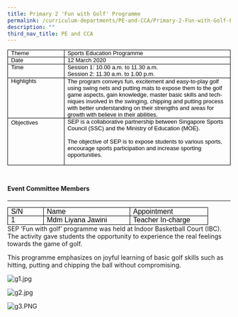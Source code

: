 ```yaml
---
title: Primary 2 'Fun with Golf' Programme
permalink: /curriculum-departments/PE-and-CCA/Primary-2-Fun-with-Golf-Programme
description: ""
third_nav_title: PE and CCA
---
```

  

<table style="margin: 0px; outline: 0px; padding: 0px; border-collapse: collapse; max-width: 100%; border: none; width: 647px; height: 305px;" align="left" cellpadding="0" cellspacing="0" border="1" class="MsoNormalTable"><tbody style="margin: 0px; outline: 0px; padding: 0px;"><tr style="margin: 0px; outline: 0px; padding: 0px;"><td style="margin: 0px; outline: 0px; padding: 0in 5.4pt; width: 138px; border: 1pt solid windowtext;" valign="top" width="110"><p style="margin: 0px; outline: 0px; padding: 0px; line-height: 20px !important; color: rgb(0, 0, 0); font-family: Helvetica; font-size: 13px;" class="MsoNormal"><span style="margin: 0px; outline: 0px; padding: 0px; line-height: 14.95px;" lang="EN-SG"><font style="margin: 0px; outline: 0px; padding: 0px;" size="2" face="arial, sans-serif">Theme</font></span></p></td><td style="margin: 0px; outline: 0px; padding: 0in 5.4pt; width: 507px; border-top: 1pt solid windowtext; border-right: 1pt solid windowtext; border-bottom: 1pt solid windowtext; border-image: initial; border-left: none;" valign="top" width="361"><p style="margin: 0px; outline: 0px; padding: 0px; line-height: 20px !important; color: rgb(0, 0, 0); font-family: Helvetica; font-size: 13px;" class="MsoNormal"><font style="margin: 0px; outline: 0px; padding: 0px;" size="2" face="arial, sans-serif"><span style="margin: 0px; outline: 0px; padding: 0px; line-height: 14.95px;" lang="EN-SG">Sports Education Programme</span><span style="margin: 0px; outline: 0px; padding: 0px; line-height: 14.95px;" lang="EN-SG"></span></font></p></td></tr><tr style="margin: 0px; outline: 0px; padding: 0px;"><td style="margin: 0px; outline: 0px; padding: 0in 5.4pt; width: 92.4pt; border-right: 1pt solid windowtext; border-bottom: 1pt solid windowtext; border-left: 1pt solid windowtext; border-image: initial; border-top: none;" valign="top" width="110"><p style="margin: 0px; outline: 0px; padding: 0px; line-height: 20px !important; color: rgb(0, 0, 0); font-family: Helvetica; font-size: 13px;" class="MsoNormal"><span style="margin: 0px; outline: 0px; padding: 0px; line-height: 14.95px;" lang="EN-SG"><font style="margin: 0px; outline: 0px; padding: 0px;" size="2" face="arial, sans-serif">Date</font></span></p></td><td style="margin: 0px; outline: 0px; padding: 0in 5.4pt; width: 369.7pt; border-top: none; border-left: none; border-bottom: 1pt solid windowtext; border-right: 1pt solid windowtext;" valign="top" width="361"><p style="margin: 0px; outline: 0px; padding: 0px; line-height: 20px !important; color: rgb(0, 0, 0); font-family: Helvetica; font-size: 13px;" class="MsoNormal"><span style="margin: 0px; outline: 0px; padding: 0px; line-height: 14.95px;" lang="EN-SG"><font style="margin: 0px; outline: 0px; padding: 0px;" size="2" face="arial, sans-serif">12 March 2020</font></span></p></td></tr><tr style="margin: 0px; outline: 0px; padding: 0px;"><td style="margin: 0px; outline: 0px; padding: 0in 5.4pt; width: 92.4pt; border-right: 1pt solid windowtext; border-bottom: 1pt solid windowtext; border-left: 1pt solid windowtext; border-image: initial; border-top: none;" valign="top" width="110"><p style="margin: 0px; outline: 0px; padding: 0px; line-height: 20px !important; color: rgb(0, 0, 0); font-family: Helvetica; font-size: 13px;" class="MsoNormal"><span style="margin: 0px; outline: 0px; padding: 0px; line-height: 14.95px;" lang="EN-SG"><font style="margin: 0px; outline: 0px; padding: 0px;" size="2" face="arial, sans-serif">Time</font></span></p></td><td style="margin: 0px; outline: 0px; padding: 0in 5.4pt; width: 369.7pt; border-top: none; border-left: none; border-bottom: 1pt solid windowtext; border-right: 1pt solid windowtext;" valign="top" width="361"><p style="margin: 0px; outline: 0px; padding: 0px; line-height: 20px !important; color: rgb(0, 0, 0); font-family: Helvetica; font-size: 13px;" class="MsoNormal"><span style="margin: 0px; outline: 0px; padding: 0px; line-height: 14.95px;" lang="EN-SG"><font style="margin: 0px; outline: 0px; padding: 0px;" size="2" face="arial, sans-serif">Session 1: 10.00 a.m. to 11.30 a.m.</font></span></p><p style="margin: 0px; outline: 0px; padding: 0px; line-height: 20px !important; color: rgb(0, 0, 0); font-family: Helvetica; font-size: 13px;" class="MsoNormal"><span style="margin: 0px; outline: 0px; padding: 0px; line-height: 14.95px;" lang="EN-SG"><font style="margin: 0px; outline: 0px; padding: 0px;" size="2" face="arial, sans-serif">Session 2: 11.30 a.m. to 1.00 p.m.</font></span></p></td></tr><tr style="margin: 0px; outline: 0px; padding: 0px;"><td style="margin: 0px; outline: 0px; padding: 0in 5.4pt; width: 92.4pt; border-right: 1pt solid windowtext; border-bottom: 1pt solid windowtext; border-left: 1pt solid windowtext; border-image: initial; border-top: none;" valign="top" width="110"><p style="margin: 0px; outline: 0px; padding: 0px; line-height: 20px !important; color: rgb(0, 0, 0); font-family: Helvetica; font-size: 13px;" class="MsoNormal"><font style="margin: 0px; outline: 0px; padding: 0px;" size="2" face="arial, sans-serif"><span style="margin: 0px; outline: 0px; padding: 0px; line-height: 14.95px;" lang="EN-SG">Highlights</span><span style="margin: 0px; outline: 0px; padding: 0px;" lang="EN-SG"></span></font></p></td><td style="margin: 0px; outline: 0px; padding: 0in 5.4pt; width: 369.7pt; border-top: none; border-left: none; border-bottom: 1pt solid windowtext; border-right: 1pt solid windowtext;" valign="top" width="361"><p style="margin: 0px 0px 0.0001pt; outline: 0px; padding: 0px; line-height: normal; color: rgb(0, 0, 0); font-family: Helvetica; font-size: 13px;" class="MsoNormal"><span style="margin: 0px; outline: 0px; padding: 0px;" lang="EN-SG"><font style="margin: 0px; outline: 0px; padding: 0px;" size="2" face="arial, sans-serif">The program conveys fun, excitement and easy-to-play golf using swing nets and putting mats to expose them to the golf game aspects, gain knowledge, master basic skills and techniques involved in the swinging, chipping and putting process with better understanding on their strengths and areas for growth with believe in their abilities.</font></span></p></td></tr><tr style="margin: 0px; outline: 0px; padding: 0px;"><td style="margin: 0px; outline: 0px; padding: 0in 5.4pt; width: 92.4pt; border-right: 1pt solid windowtext; border-bottom: 1pt solid windowtext; border-left: 1pt solid windowtext; border-image: initial; border-top: none;" valign="top" width="110"><p style="margin: 0px; outline: 0px; padding: 0px; line-height: 20px !important; color: rgb(0, 0, 0); font-family: Helvetica; font-size: 13px;" class="MsoNormal"><span style="margin: 0px; outline: 0px; padding: 0px;" lang="EN-SG"><font style="margin: 0px; outline: 0px; padding: 0px;" size="2" face="arial, sans-serif">Objectives</font></span></p></td><td style="margin: 0px; outline: 0px; padding: 0in 5.4pt; width: 369.7pt; border-top: none; border-left: none; border-bottom: 1pt solid windowtext; border-right: 1pt solid windowtext;" valign="top" width="361"><p style="margin: 0px 0px 0.0001pt; outline: 0px; padding: 0px; line-height: normal; color: rgb(0, 0, 0); font-family: Helvetica; font-size: 13px;" class="MsoNormal"><span style="margin: 0px; outline: 0px; padding: 0px;" lang="EN-SG"><font style="margin: 0px; outline: 0px; padding: 0px;" size="2" face="arial, sans-serif">SEP is a collaborative partnership between Singapore Sports Council (SSC) and the Ministry of Education (MOE).</font></span></p><p style="margin: 0px 0px 0.0001pt; outline: 0px; padding: 0px; line-height: normal; color: rgb(0, 0, 0); font-family: Helvetica; font-size: 13px;" class="MsoNormal"><span style="margin: 0px; outline: 0px; padding: 0px;" lang="EN-SG"><font style="margin: 0px; outline: 0px; padding: 0px;" size="2" face="arial, sans-serif">&nbsp;</font></span></p><p style="margin: 0px 0px 0.0001pt; outline: 0px; padding: 0px; line-height: normal; color: rgb(0, 0, 0); font-family: Helvetica; font-size: 13px;" class="MsoNormal"><span style="margin: 0px; outline: 0px; padding: 0px;" lang="EN-SG"><font style="margin: 0px; outline: 0px; padding: 0px;" size="2" face="arial, sans-serif">The objective of SEP is to expose students to various sports, encourage sports participation and increase sporting opportunities.</font></span></p><p style="margin: 0px 0px 0.0001pt; outline: 0px; padding: 0px; line-height: normal; color: rgb(0, 0, 0); font-family: Helvetica; font-size: 13px;" class="MsoNormal"><span style="margin: 0px; outline: 0px; padding: 0px;" lang="EN-SG"><font style="margin: 0px; outline: 0px; padding: 0px;" size="2" face="arial, sans-serif">&nbsp;</font></span></p></td></tr></tbody></table>

  
  
  
  
  
  
  

#### Event Committee Members
-----------------------

  

<table style="margin: auto; outline: 0px; padding: 0px; clear: both; border-collapse: collapse; max-width: 100%; border: none;" align="left" cellpadding="0" cellspacing="0" border="1" class="MsoNormalTable ive_eobj_center"><tbody style="margin: 0px; outline: 0px; padding: 0px;"><tr style="margin: 0px; outline: 0px; padding: 0px; height: 13.5pt;"><td style="margin: 0px; outline: 0px; padding: 0in 5.4pt; width: 49.1pt; border: 1pt solid windowtext; height: 13.5pt;" valign="top" width="65"><p style="margin: 0px; outline: 0px; padding: 0px; line-height: 20px !important; color: rgb(0, 0, 0); font-family: Helvetica; font-size: 13px;" class="MsoNormal"><span style="margin: 0px; outline: 0px; padding: 0px; font-size: 12pt; line-height: 18.4px;" lang="EN-SG">S/N</span></p></td><td style="margin: 0px; outline: 0px; padding: 0in 5.4pt; width: 134.7pt; border-top: 1pt solid windowtext; border-right: 1pt solid windowtext; border-bottom: 1pt solid windowtext; border-image: initial; border-left: none; height: 13.5pt;" valign="top" width="180"><p style="margin: 0px; outline: 0px; padding: 0px; line-height: 20px !important; color: rgb(0, 0, 0); font-family: Helvetica; font-size: 13px;" class="MsoNormal"><span style="margin: 0px; outline: 0px; padding: 0px; font-size: 12pt; line-height: 18.4px;" lang="EN-SG">Name</span></p></td><td style="margin: 0px; outline: 0px; padding: 0in 5.4pt; width: 120.75pt; border-top: 1pt solid windowtext; border-right: 1pt solid windowtext; border-bottom: 1pt solid windowtext; border-image: initial; border-left: none; height: 13.5pt;" valign="top" width="161"><p style="margin: 0px; outline: 0px; padding: 0px; line-height: 20px !important; color: rgb(0, 0, 0); font-family: Helvetica; font-size: 13px;" class="MsoNormal"><span style="margin: 0px; outline: 0px; padding: 0px; font-size: 12pt; line-height: 18.4px;" lang="EN-SG">Appointment</span></p></td></tr><tr style="margin: 0px; outline: 0px; padding: 0px; height: 3.5pt;"><td style="margin: 0px; outline: 0px; padding: 0in 5.4pt; width: 49.1pt; border-right: 1pt solid windowtext; border-bottom: 1pt solid windowtext; border-left: 1pt solid windowtext; border-image: initial; border-top: none; height: 3.5pt;" valign="top" width="65"><p style="margin: 0px; outline: 0px; padding: 0px; line-height: 20px !important; color: rgb(0, 0, 0); font-family: Helvetica; font-size: 13px;" class="MsoNormal"><span style="margin: 0px; outline: 0px; padding: 0px; font-size: 12pt; line-height: 18.4px;" lang="EN-SG">1</span></p></td><td style="margin: 0px; outline: 0px; padding: 0in 5.4pt; width: 134.7pt; border-top: none; border-left: none; border-bottom: 1pt solid windowtext; border-right: 1pt solid windowtext; height: 3.5pt;" valign="top" width="180"><p style="margin: 0px; outline: 0px; padding: 0px; line-height: 20px !important; color: rgb(0, 0, 0); font-family: Helvetica; font-size: 13px;" class="MsoNormal"><span style="margin: 0px; outline: 0px; padding: 0px; font-size: 12pt; line-height: 18.4px;" lang="EN-SG">Mdm Liyana Jawini</span></p></td><td style="margin: 0px; outline: 0px; padding: 0in 5.4pt; width: 120.75pt; border-top: none; border-left: none; border-bottom: 1pt solid windowtext; border-right: 1pt solid windowtext; height: 3.5pt;" valign="top" width="161"><p style="margin: 0px; outline: 0px; padding: 0px; line-height: 20px !important; color: rgb(0, 0, 0); font-family: Helvetica; font-size: 13px;" class="MsoNormal"><span style="margin: 0px; outline: 0px; padding: 0px; font-size: 12pt; line-height: 18.4px;" lang="EN-SG">Teacher In-charge</span></p></td></tr></tbody></table>

  
  
  

SEP ‘Fun with golf’ programme was held at Indoor Basketball Court (IBC).&nbsp; The activity gave students the opportunity to experience the real feelings towards the game of golf.&nbsp;

This programme emphasizes on joyful learning of basic golf skills such as hitting, putting and chipping the ball without compromising.

  

![g1.jpg](https://rivervalepri.moe.edu.sg/qql/slot/u143/Curriculum/Departments/PE/g1.jpg)  

  

![g2.jpg](https://rivervalepri.moe.edu.sg/qql/slot/u143/Curriculum/Departments/PE/g2.jpg)  

![g3.PNG](https://rivervalepri.moe.edu.sg/qql/slot/u143/Curriculum/Departments/PE/g3.PNG)